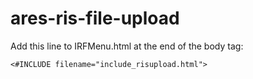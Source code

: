 # ares-ris-file-upload

Add this line to IRFMenu.html at the end of the body tag:
```
<#INCLUDE filename="include_risupload.html">
```